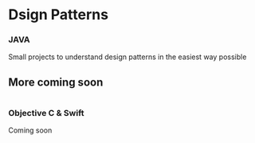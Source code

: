 # Dsign Patterns

### JAVA
Small projects to understand design patterns in the easiest way possible 

## More coming soon

# 

### Objective C & Swift
Coming soon
